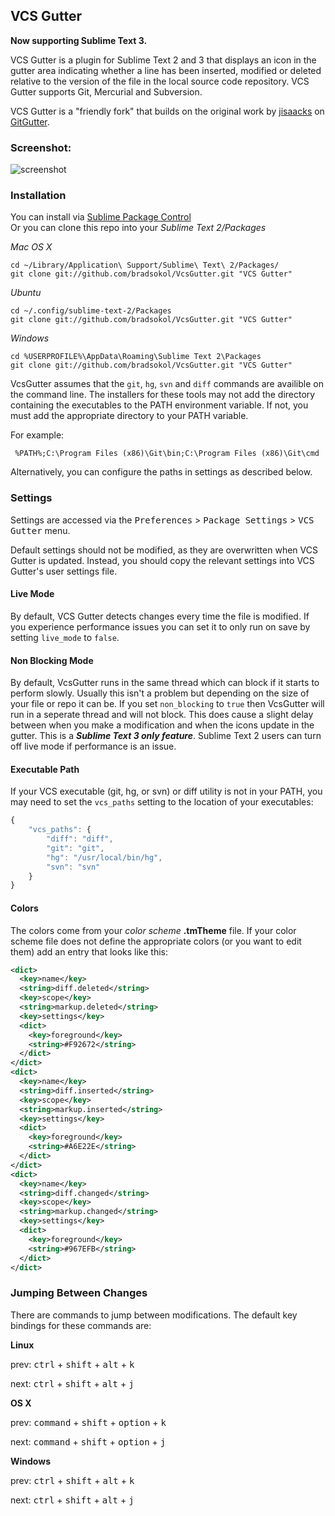 ## VCS Gutter

**Now supporting Sublime Text 3.**

VCS Gutter is a plugin for Sublime Text 2 and 3 that displays an icon in the gutter area indicating whether a line has been inserted, modified or deleted relative to the version of the file in the local source
code repository. VCS Gutter supports Git, Mercurial and Subversion.

VCS Gutter is a "friendly fork" that builds on the original work by
[jisaacks](https://github.com/jisaacks) on [GitGutter](https://github.com/jisaacks/GitGutter).

### Screenshot:

![screenshot](https://raw.github.com/bradsokol/VcsGutter/master/screenshot.png)

### Installation

You can install via [Sublime Package Control](http://wbond.net/sublime_packages/package_control)  
Or you can clone this repo into your *Sublime Text 2/Packages*

*Mac OS X*
```shell
cd ~/Library/Application\ Support/Sublime\ Text\ 2/Packages/
git clone git://github.com/bradsokol/VcsGutter.git "VCS Gutter"
```

*Ubuntu*
```shell
cd ~/.config/sublime-text-2/Packages
git clone git://github.com/bradsokol/VcsGutter.git "VCS Gutter"
```

*Windows*

```shell
cd %USERPROFILE%\AppData\Roaming\Sublime Text 2\Packages
git clone git://github.com/bradsokol/VcsGutter.git "VCS Gutter"
```

VcsGutter assumes that the `git`, `hg`, `svn` and `diff` commands are availible on the command line. The installers for these tools may not add the directory containing the executables to the PATH environment variable. If not, you must add the appropriate directory to your PATH variable.

For example:
```dos
 %PATH%;C:\Program Files (x86)\Git\bin;C:\Program Files (x86)\Git\cmd
```

Alternatively, you can configure the paths in settings as described below.

### Settings

Settings are accessed via the <kbd>Preferences</kbd> > <kbd>Package Settings</kbd> > <kbd>VCS Gutter</kbd> menu.

Default settings should not be modified, as they are overwritten when VCS Gutter is updated. Instead, you should copy the relevant settings into VCS Gutter's user settings file.

#### Live Mode
By default, VCS Gutter detects changes every time the file is modified. If you experience performance issues you can set it to only run on save by setting `live_mode` to `false`.

#### Non Blocking Mode
By default, VcsGutter runs in the same thread which can block if it starts to perform slowly. Usually this isn't a problem but depending on the size of your file or repo it can be. If you set `non_blocking` to `true` then VcsGutter will run in a seperate thread and will not block. This does cause a slight delay between when you make a modification and when the icons update in the gutter. This is a ***Sublime Text 3 only feature***. Sublime Text 2 users can turn off live mode if performance is an issue.

#### Executable Path
If your VCS executable (git, hg, or svn) or diff utility is not in your PATH, you may need to set the `vcs_paths` setting to the location of your executables:
```js
{
    "vcs_paths": {
        "diff": "diff",
        "git": "git",
        "hg": "/usr/local/bin/hg",
        "svn": "svn"
    }
}
```

#### Colors
The colors come from your *color scheme* **.tmTheme** file. If your color scheme file does not define the appropriate colors (or you want to edit them) add an entry that looks like this:

```xml
<dict>
  <key>name</key>
  <string>diff.deleted</string>
  <key>scope</key>
  <string>markup.deleted</string>
  <key>settings</key>
  <dict>
    <key>foreground</key>
    <string>#F92672</string>
  </dict>
</dict>
<dict>
  <key>name</key>
  <string>diff.inserted</string>
  <key>scope</key>
  <string>markup.inserted</string>
  <key>settings</key>
  <dict>
    <key>foreground</key>
    <string>#A6E22E</string>
  </dict>
</dict>
<dict>
  <key>name</key>
  <string>diff.changed</string>
  <key>scope</key>
  <string>markup.changed</string>
  <key>settings</key>
  <dict>
    <key>foreground</key>
    <string>#967EFB</string>
  </dict>
</dict>
```
### Jumping Between Changes
There are commands to jump between modifications. The default key bindings for these commands are:

**Linux**

prev: <kbd>ctrl</kbd> + <kbd>shift</kbd> + <kbd>alt</kbd> + <kbd>k</kbd>

next: <kbd>ctrl</kbd> + <kbd>shift</kbd> + <kbd>alt</kbd> + <kbd>j</kbd>

**OS X**

prev: <kbd>command</kbd> + <kbd>shift</kbd> + <kbd>option</kbd> + <kbd>k</kbd>

next: <kbd>command</kbd> + <kbd>shift</kbd> + <kbd>option</kbd> + <kbd>j</kbd>

**Windows**

prev: <kbd>ctrl</kbd> + <kbd>shift</kbd> + <kbd>alt</kbd> + <kbd>k</kbd>

next: <kbd>ctrl</kbd> + <kbd>shift</kbd> + <kbd>alt</kbd> + <kbd>j</kbd>
